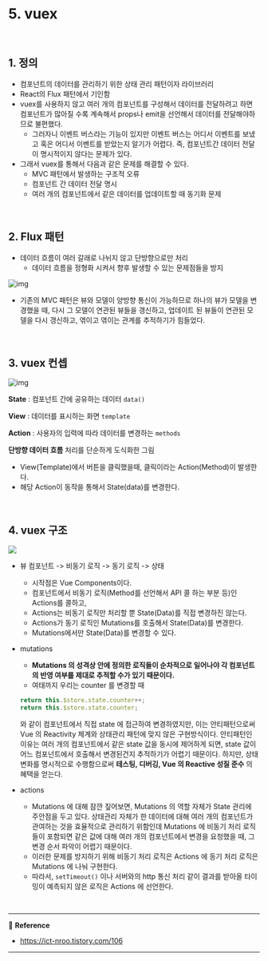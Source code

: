 # 5. vuex

<br>

## 1. 정의

- 컴포넌트의 데이터를 관리하기 위한 상태 관리 패턴이자 라이브러리
- React의 Flux 패턴에서 기인함
- vuex를 사용하지 않고 여러 개의 컴포넌트를 구성해서 데이터를 전달하려고 하면 컴포넌트가 많아질 수록 계속해서 props나 emit을 선언해서 데이터를 전달해야하므로 불편했다.
  - 그러자니 이벤트 버스라는 기능이 있지만 이벤트 버스는 어디서 이벤트를 보냈고 혹은 어디서 이벤트를 받았는지 알기가 어렵다. 즉, 컴포넌트간 데이터 전달이 명시적이지 않다는 문제가 있다.
- 그래서 vuex를 통해서 다음과 같은 문제를 해결할 수 있다.
  - MVC 패턴에서 발생하는 구조적 오류
  - 컴포넌트 간 데이터 전달 명시
  - 여러 개의 컴포넌트에서 같은 데이터를 업데이트할 때 동기화 문제

<br>

## 2. Flux 패턴

- 데이터 흐름이 여러 갈래로 나뉘지 않고 단방향으로만 처리
  - 데이터 흐름을 정형화 시켜서 향후 발생할 수 있는 문제점들을 방지

![img](https://github.com/namjunemy/TIL/blob/master/Vue/img/07.PNG?raw=true)

- 기존의 MVC 패턴은 뷰와 모델이 양방향 통신이 가능하므로 하나의 뷰가 모델을 변경했을 때, 다시 그 모델이 연관된 뷰들을 갱신하고, 업데이트 된 뷰들이 연관된 모델을 다시 갱신하고, 엮이고 엮이는 관계를 추적하기가 힘들었다.

<br>

## 3. vuex 컨셉

![img](https://github.com/namjunemy/TIL/blob/master/Vue/img/09.PNG?raw=true)

**State** : 컴포넌트 간에 공유하는 데이터 `data()`

**View** : 데이터를 표시하는 화면 `template`

**Action** : 사용자의 입력에 따라 데이터를 변경하는 `methods`

**단방향 데이터 흐름** 처리를 단순하게 도식화한 그림

- View(Template)에서 버튼을 클릭했을때, 클릭이라는 Action(Method)이 발생한다.
- 해당 Action이 동작을 통해서 State(data)를 변경한다.

<br>

## 4. vuex 구조

![](https://github.com/namjunemy/TIL/blob/master/Vue/img/10.PNG?raw=true)

- 뷰 컴포넌트 -> 비동기 로직 -> 동기 로직 -> 상태
  - 시작점은 Vue Components이다.
  - 컴포넌트에서 비동기 로직(Method를 선언해서 API 콜 하는 부분 등)인 Actions를 콜하고,
  - Actions는 비동기 로직만 처리할 뿐 State(Data)를 직접 변경하진 않는다.
  - Actions가 동기 로직인 Mutations를 호출해서 State(Data)를 변경한다.
  - Mutations에서만 State(Data)를 변경할 수 있다.

- mutations

  - **Mutations 의 성격상 안에 정의한 로직들이 순차적으로 일어나야 각 컴포넌트의 반영 여부를 제대로 추적할 수가 있기 때문이다.**
  - 여태까지 우리는 counter 를 변경할 때

  ```js
  return this.$store.state.counter++;
  return this.$store.state.counter;
  ```

  와 같이 컴포넌트에서 직접 state 에 접근하여 변경하였지만, 이는 안티패턴으로써 Vue 의 Reactivity 체계와 상태관리 패턴에 맞지 않은 구현방식이다. 안티패턴인 이유는 여러 개의 컴포넌트에서 같은 state 값을 동시에 제어하게 되면, state 값이 어느 컴포넌트에서 호출해서 변경된건지 추적하기가 어렵기 때문이다. 하지만, 상태 변화를 명시적으로 수행함으로써 **테스팅, 디버깅, Vue 의 Reactive 성질 준수** 의 혜택을 얻는다.

- actions

  - Mutations 에 대해 잠깐 짚어보면, Mutations 의 역할 자체가 State 관리에 주안점을 두고 있다. 상태관리 자체가 한 데이터에 대해 여러 개의 컴포넌트가 관여하는 것을 효율적으로 관리하기 위함인데 Mutations 에 비동기 처리 로직들이 포함되면 같은 값에 대해 여러 개의 컴포넌트에서 변경을 요청했을 때, 그 변경 순서 파악이 어렵기 때문이다.
  - 이러한 문제를 방지하기 위해 비동기 처리 로직은 Actions 에 동기 처리 로직은 Mutations 에 나눠 구현한다.
  - 따라서, `setTimeout()` 이나 서버와의 http 통신 처리 같이 결과를 받아올 타이밍이 예측되지 않은 로직은 Actions 에 선언한다.

<br>

---

:page_facing_up: <b>Reference</b>

- https://ict-nroo.tistory.com/106

---


